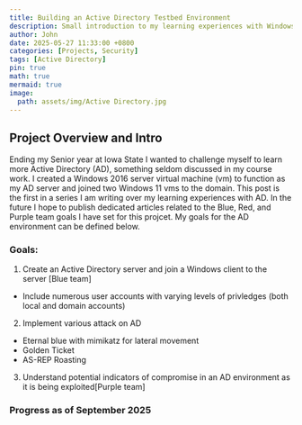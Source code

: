 ```yaml
---
title: Building an Active Directory Testbed Environment
description: Small introduction to my learning experiences with Windows Active Directory
author: John
date: 2025-05-27 11:33:00 +0800
categories: [Projects, Security]
tags: [Active Directory]
pin: true
math: true
mermaid: true
image:
  path: assets/img/Active Directory.jpg 
---
```



## Project Overview and Intro

 Ending my Senior year at Iowa State I wanted to challenge myself to learn more Active Directory (AD), something seldom discussed in my course work. I created a Windows 2016 server virtual machine (vm) to function as my AD server and joined two Windows 11 vms to the domain. This post is the first in a series I am writing over my learning experiences with AD. In the future I hope to publish dedicated articles related to the Blue, Red, and Purple team goals I have set for this projcet. My goals for the AD environment can be defined below.

### Goals: 

1. Create an Active Directory server and join a Windows client to the server [Blue team]
  - Include numerous user accounts with varying levels of privledges (both local and domain accounts)
2. Implement various attack on AD 
  - Eternal blue with mimikatz for lateral movement
  - Golden Ticket
  - AS-REP Roasting
3. Understand potential indicators of compromise in an AD environment as it is being exploited[Purple team]


### Progress as of September 2025


